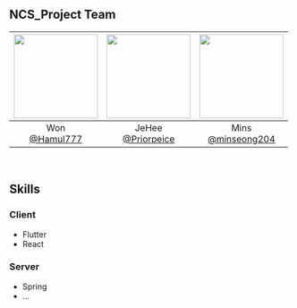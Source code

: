 ## NCS_Project Team
|<img src="https://avatars.githubusercontent.com/u/117336601?v=4" width="150" height="150"/>|<img src="https://avatars.githubusercontent.com/u/87186241?v=4" width="150" height="150"/>|<img src="https://avatars.githubusercontent.com/u/128134087?v=4" width="150" height="150"/>|
|:-:|:-:|:-:|
|Won<br/>[@Hamul777](https://github.com/Hamul777)|JeHee<br/>[@Priorpeice](https://github.com/Priorpeice)|Mins<br/>[@minseong204](https://github.com/minseong204)|

<br>

## Skills

### Client

- Flutter
- React


### Server

- Spring
- ...

<br>

